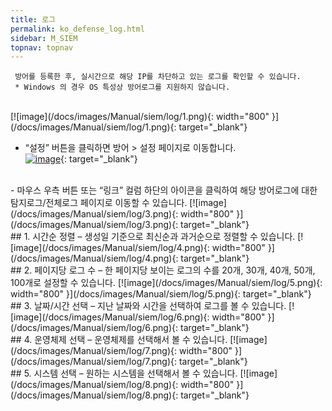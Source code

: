 ```yaml
---
title: 로그
permalink: ko_defense_log.html
sidebar: M_SIEM
topnav: topnav
---
```


     방어를 등록한 후, 실시간으로 해당 IP를 차단하고 있는 로그를 확인할 수 있습니다.
     * Windows 의 경우 OS 특성상 방어로그를 지원하지 않습니다.

<br />
[![image](/docs/images/Manual/siem/log/1.png){: width="800" }](/docs/images/Manual/siem/log/1.png){: target="_blank"}

<br />

- “설정” 버튼을 클릭하면 방어 > 설정 페이지로 이동합니다.   
[![image](/docs/images/Manual/siem/log/2.png)](/docs/images/Manual/siem/log/2.png){: target="_blank"}

<br />
- 마우스 우측 버튼 또는 “링크” 컬럼 하단의 아이콘을 클릭하여 해당 방어로그에 대한 탐지로그/전체로그 페이지로 이동할 수 있습니다.   
 [![image](/docs/images/Manual/siem/log/3.png){: width="800" }](/docs/images/Manual/siem/log/3.png){: target="_blank"}

<br />
## 1. 시간순 정렬
– 생성일 기준으로 최신순과 과거순으로 정렬할 수 있습니다.   
[![image](/docs/images/Manual/siem/log/4.png){: width="800" }](/docs/images/Manual/siem/log/4.png){: target="_blank"}
 
<br />
## 2. 페이지당 로그 수
– 한 페이지당 보이는 로그의 수를 20개, 30개, 40개, 50개, 100개로 설정할 수 있습니다.   
[![image](/docs/images/Manual/siem/log/5.png){: width="800" }](/docs/images/Manual/siem/log/5.png){: target="_blank"}
 
<br />
## 3. 날짜/시간 선택
– 지난 날짜와 시간을 선택하여 로그를 볼 수 있습니다.   
[![image](/docs/images/Manual/siem/log/6.png){: width="800" }](/docs/images/Manual/siem/log/6.png){: target="_blank"}
 
<br />
## 4. 운영체제 선택
– 운영체제를 선택해서 볼 수 있습니다.   
[![image](/docs/images/Manual/siem/log/7.png){: width="800" }](/docs/images/Manual/siem/log/7.png){: target="_blank"}
 
<br />
## 5. 시스템 선택
– 원하는 시스템을 선택해서 볼 수 있습니다.   
[![image](/docs/images/Manual/siem/log/8.png){: width="800" }](/docs/images/Manual/siem/log/8.png){: target="_blank"}